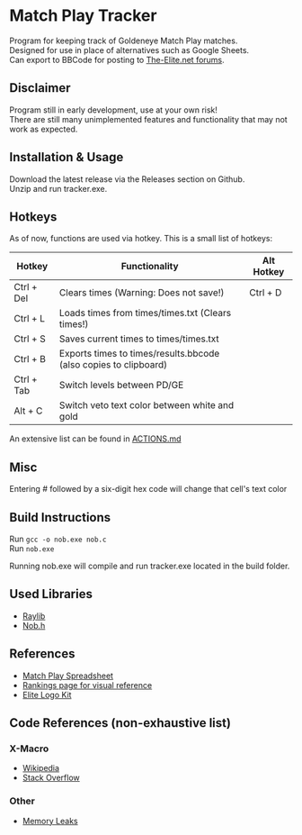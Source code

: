 # Match Play Tracker

Program for keeping track of Goldeneye Match Play matches.  
Designed for use in place of alternatives such as Google Sheets.  
Can export to BBCode for posting to [The-Elite.net forums](https://forums.the-elite.net/).

## Disclaimer

Program still in early development, use at your own risk!  
There are still many unimplemented features and functionality that may not work as expected.

## Installation & Usage

Download the latest release via the Releases section on Github.  
Unzip and run tracker.exe.

## Hotkeys

As of now, functions are used via hotkey. This is a small list of hotkeys:

| Hotkey        | Functionality                                                    | Alt Hotkey |
| ------------- | ---------------------------------------------------------------- | ---------- |
| Ctrl + Del    | Clears times (Warning: Does not save!)                           | Ctrl + D   |
| Ctrl + L      | Loads times from times/times.txt (Clears times!)                 |            |
| Ctrl + S      | Saves current times to times/times.txt                           |            |
| Ctrl + B      | Exports times to times/results.bbcode (also copies to clipboard) |            |
| Ctrl + Tab    | Switch levels between PD/GE                                      |            |
| Alt + C       | Switch veto text color between white and gold                    |            |

An extensive list can be found in [ACTIONS.md](https://github.com/MystycCheez/Match-Play-Tracker/blob/main/ACTIONS.md)

## Misc

Entering # followed by a six-digit hex code will change that cell's text color

## Build Instructions

Run ```gcc -o nob.exe nob.c```  
Run ```nob.exe```

Running nob.exe will compile and run tracker.exe located in the build folder.

## Used Libraries

* [Raylib](https://www.raylib.com/)
* [Nob.h](https://github.com/tsoding/nob.h)

## References

* [Match Play Spreadsheet](https://docs.google.com/spreadsheets/d/1-aDvgb4x5IuDA9IEChYfun8wZ0e-Zp0XMfhFdTRXf1Q/edit?gid=2120665130#gid=2120665130)
* [Rankings page for visual reference](https://rankings.the-elite.net/)
* [Elite Logo Kit](https://www.dropbox.com/scl/fo/nv1mbqgpwcz3vqcrxa1hc/AGoagjyz8FOr2MS_G1_7034?rlkey=1a6avrc02cbybms9qg93rcrs0&e=1&dl=0)

## Code References (non-exhaustive list)
### X-Macro
* [Wikipedia](https://en.wikipedia.org/wiki/X_macro)
* [Stack Overflow](https://stackoverflow.com/questions/6635851/real-world-use-of-x-macros)
### Other
* [Memory Leaks](https://stackoverflow.com/questions/9074229/detecting-memory-leaks-in-c-programs)
